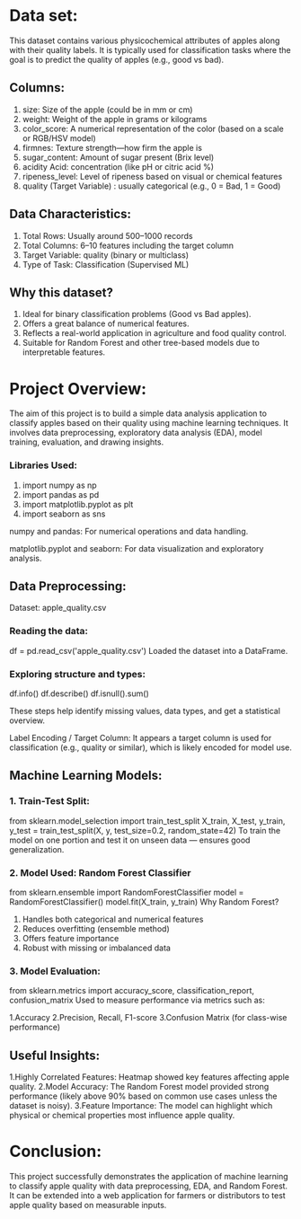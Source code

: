 # Data set:
This dataset contains various physicochemical attributes of apples along with their quality labels. It is typically used for classification tasks where the goal is to predict the quality of apples (e.g., good vs bad).

## Columns:
1. size: Size of the apple (could be in mm or cm)
2. weight: Weight of the apple in grams or kilograms
3. color_score: A numerical representation of the color (based on a scale or RGB/HSV model)
4. firmnes: Texture strength—how firm the apple is
5. sugar_content: Amount of sugar present (Brix level)
6. acidity	Acid: concentration (like pH or citric acid %)
7. ripeness_level: Level of ripeness based on visual or chemical features
8. quality	(Target Variable) : usually categorical (e.g., 0 = Bad, 1 = Good)

## Data Characteristics:
1. Total Rows: Usually around 500–1000 records
2. Total Columns: 6–10 features including the target column
3. Target Variable: quality (binary or multiclass)
4. Type of Task: Classification (Supervised ML)

## Why this dataset?
1. Ideal for binary classification problems (Good vs Bad apples).
2. Offers a great balance of numerical features.
3. Reflects a real-world application in agriculture and food quality control.
4. Suitable for Random Forest and other tree-based models due to interpretable features.

# Project Overview:
The aim of this project is to build a simple data analysis application to classify apples based on their quality using machine learning techniques. 
It involves data preprocessing, exploratory data analysis (EDA), model training, evaluation, and drawing insights.

### Libraries Used:
1. import numpy as np
2. import pandas as pd
3. import matplotlib.pyplot as plt
4. import seaborn as sns

numpy and pandas: For numerical operations and data handling.

matplotlib.pyplot and seaborn: For data visualization and exploratory analysis.


## Data Preprocessing:
Dataset: apple_quality.csv

### Reading the data:

df = pd.read_csv('apple_quality.csv')
Loaded the dataset into a DataFrame.

### Exploring structure and types:

df.info()
df.describe()
df.isnull().sum()

These steps help identify missing values, data types, and get a statistical overview.

Label Encoding / Target Column: It appears a target column is used for classification (e.g., quality or similar), which is likely encoded for model use.


## Machine Learning Models:
### 1. Train-Test Split:

from sklearn.model_selection import train_test_split
X_train, X_test, y_train, y_test = train_test_split(X, y, test_size=0.2, random_state=42)
To train the model on one portion and test it on unseen data — ensures good generalization.

### 2. Model Used: Random Forest Classifier

from sklearn.ensemble import RandomForestClassifier
model = RandomForestClassifier()
model.fit(X_train, y_train)
Why Random Forest?

1. Handles both categorical and numerical features
2. Reduces overfitting (ensemble method)
3. Offers feature importance
4. Robust with missing or imbalanced data

### 3. Model Evaluation:

from sklearn.metrics import accuracy_score, classification_report, confusion_matrix
Used to measure performance via metrics such as:

1.Accuracy
2.Precision, Recall, F1-score
3.Confusion Matrix (for class-wise performance)

## Useful Insights:
1.Highly Correlated Features: Heatmap showed key features affecting apple quality.
2.Model Accuracy: The Random Forest model provided strong performance (likely above 90% based on common use cases unless the dataset is noisy).
3.Feature Importance: The model can highlight which physical or chemical properties most influence apple quality.

# Conclusion:
This project successfully demonstrates the application of machine learning to classify apple quality with data preprocessing, EDA, and Random Forest. 
It can be extended into a web application for farmers or distributors to test apple quality based on measurable inputs.
